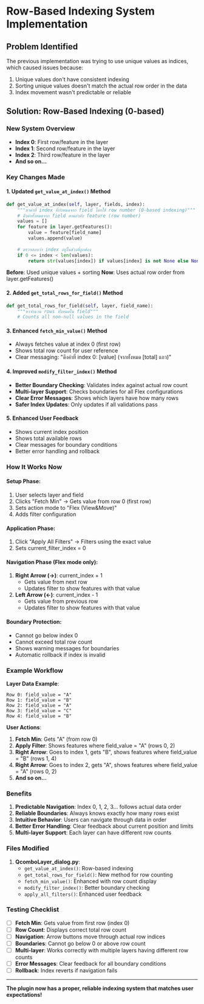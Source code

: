 # Row-Based Indexing System Implementation

## Problem Identified
The previous implementation was trying to use unique values as indices, which caused issues because:
1. Unique values don't have consistent indexing
2. Sorting unique values doesn't match the actual row order in the data
3. Index movement wasn't predictable or reliable

## Solution: Row-Based Indexing (0-based)

### **New System Overview**
- **Index 0**: First row/feature in the layer
- **Index 1**: Second row/feature in the layer  
- **Index 2**: Third row/feature in the layer
- **And so on...**

### **Key Changes Made**

#### 1. **Updated `get_value_at_index()` Method**
```python
def get_value_at_index(self, layer, fields, index):
    """หาค่าที่ index ที่กำหนดจาก field โดยใช้ row number (0-based indexing)"""
    # ดึงค่าทั้งหมดจาก field ตามลำดับ feature (row number)
    values = []
    for feature in layer.getFeatures():
        value = feature[field_name]
        values.append(value)
    
    # ตรวจสอบว่า index อยู่ในช่วงที่ถูกต้อง
    if 0 <= index < len(values):
        return str(values[index]) if values[index] is not None else None
```

**Before**: Used unique values + sorting
**Now**: Uses actual row order from layer.getFeatures()

#### 2. **Added `get_total_rows_for_field()` Method**
```python
def get_total_rows_for_field(self, layer, field_name):
    """หาจำนวน rows ทั้งหมดใน field"""
    # Counts all non-null values in the field
```

#### 3. **Enhanced `fetch_min_value()` Method**
- Always fetches value at index 0 (first row)
- Shows total row count for user reference
- Clear messaging: "ดึงค่าที่ index 0: [value] (จากทั้งหมด [total] แถว)"

#### 4. **Improved `modify_filter_index()` Method**
- **Better Boundary Checking**: Validates index against actual row count
- **Multi-layer Support**: Checks boundaries for all Flex configurations
- **Clear Error Messages**: Shows which layers have how many rows
- **Safer Index Updates**: Only updates if all validations pass

#### 5. **Enhanced User Feedback**
- Shows current index position
- Shows total available rows
- Clear messages for boundary conditions
- Better error handling and rollback

### **How It Works Now**

#### **Setup Phase**:
1. User selects layer and field
2. Clicks "Fetch Min" → Gets value from row 0 (first row)
3. Sets action mode to "Flex (View&Move)"
4. Adds filter configuration

#### **Application Phase**:
1. Click "Apply All Filters" → Filters using the exact value
2. Sets current_filter_index = 0

#### **Navigation Phase** (Flex mode only):
1. **Right Arrow (→)**: current_index + 1
   - Gets value from next row
   - Updates filter to show features with that value
2. **Left Arrow (←)**: current_index - 1
   - Gets value from previous row  
   - Updates filter to show features with that value

#### **Boundary Protection**:
- Cannot go below index 0
- Cannot exceed total row count
- Shows warning messages for boundaries
- Automatic rollback if index is invalid

### **Example Workflow**

**Layer Data Example**:
```
Row 0: field_value = "A"
Row 1: field_value = "B"  
Row 2: field_value = "A"
Row 3: field_value = "C"
Row 4: field_value = "B"
```

**User Actions**:
1. **Fetch Min**: Gets "A" (from row 0)
2. **Apply Filter**: Shows features where field_value = "A" (rows 0, 2)
3. **Right Arrow**: Goes to index 1, gets "B", shows features where field_value = "B" (rows 1, 4)
4. **Right Arrow**: Goes to index 2, gets "A", shows features where field_value = "A" (rows 0, 2)
5. **And so on...**

### **Benefits**

1. **Predictable Navigation**: Index 0, 1, 2, 3... follows actual data order
2. **Reliable Boundaries**: Always knows exactly how many rows exist
3. **Intuitive Behavior**: Users can navigate through data in order
4. **Better Error Handling**: Clear feedback about current position and limits
5. **Multi-layer Support**: Each layer can have different row counts

### **Files Modified**

1. **QcomboLayer_dialog.py**:
   - `get_value_at_index()`: Row-based indexing
   - `get_total_rows_for_field()`: New method for row counting
   - `fetch_min_value()`: Enhanced with row count display
   - `modify_filter_index()`: Better boundary checking
   - `apply_all_filters()`: Enhanced user feedback

### **Testing Checklist**

- [ ] **Fetch Min**: Gets value from first row (index 0)
- [ ] **Row Count**: Displays correct total row count
- [ ] **Navigation**: Arrow buttons move through actual row indices
- [ ] **Boundaries**: Cannot go below 0 or above row count
- [ ] **Multi-layer**: Works correctly with multiple layers having different row counts
- [ ] **Error Messages**: Clear feedback for all boundary conditions
- [ ] **Rollback**: Index reverts if navigation fails

---

**The plugin now has a proper, reliable indexing system that matches user expectations!**
